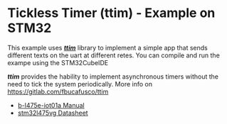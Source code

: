 # **Tickless Timer (ttim) - Example on STM32**

This example uses [***ttim***](https://gitlab.com/fbucafusco/ttim) library to implement a simple app that sends different texts on the uart at different retes.
You can compile and run the exampe using the STM32CubeIDE 

***ttim*** provides the hability to implement asynchronous timers without the need to tick the system periodically. More info on https://gitlab.com/fbucafusco/ttim

- [b-l475e-iot01a Manual](https://www.st.com/en/evaluation-tools/b-l475e-iot01a.html#overview)
- [stm32l475vg Datasheet](https://www.st.com/en/microcontrollers-microprocessors/stm32l475vg.html#overview)